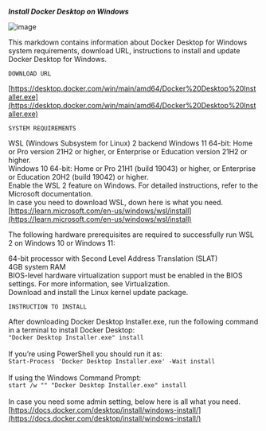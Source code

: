***Install Docker Desktop on Windows***

![image](https://user-images.githubusercontent.com/80208064/221410106-db11a989-2fe1-4798-9684-a0897242d43f.png)

This markdown contains information about Docker Desktop for Windows system requirements, download URL, instructions to install and update Docker Desktop for Windows.

```DOWNLOAD URL```

[https://desktop.docker.com/win/main/amd64/Docker%20Desktop%20Installer.exe](https://desktop.docker.com/win/main/amd64/Docker%20Desktop%20Installer.exe)


```SYSTEM REQUIREMENTS```

WSL (Windows Subsystem for Linux) 2 backend
Windows 11 64-bit: Home or Pro version 21H2 or higher, or Enterprise or Education version 21H2 or higher.<br/>
Windows 10 64-bit: Home or Pro 21H1 (build 19043) or higher, or Enterprise or Education 20H2 (build 19042) or higher.<br/>
Enable the WSL 2 feature on Windows. For detailed instructions, refer to the Microsoft documentation.<br/>
In case you need to download WSL, down here is what you need.<br/>
[https://learn.microsoft.com/en-us/windows/wsl/install](https://learn.microsoft.com/en-us/windows/wsl/install)

The following hardware prerequisites are required to successfully run WSL 2 on Windows 10 or Windows 11:<br/>

64-bit processor with Second Level Address Translation (SLAT)<br/>
4GB system RAM<br/>
BIOS-level hardware virtualization support must be enabled in the BIOS settings. For more information, see Virtualization.<br/>
Download and install the Linux kernel update package.<br/>

```INSTRUCTION TO INSTALL```

After downloading Docker Desktop Installer.exe, run the following command in a terminal to install Docker Desktop:<br/>
```"Docker Desktop Installer.exe" install```
<br/>
<br/>
If you’re using PowerShell you should run it as:<br/>
```Start-Process 'Docker Desktop Installer.exe' -Wait install```
<br/>
<br/>
If using the Windows Command Prompt: <br/>
```start /w "" "Docker Desktop Installer.exe" install```
<br/>
<br/>
In case you need some admin setting, below here is all what you need.
[https://docs.docker.com/desktop/install/windows-install/](https://docs.docker.com/desktop/install/windows-install/)
